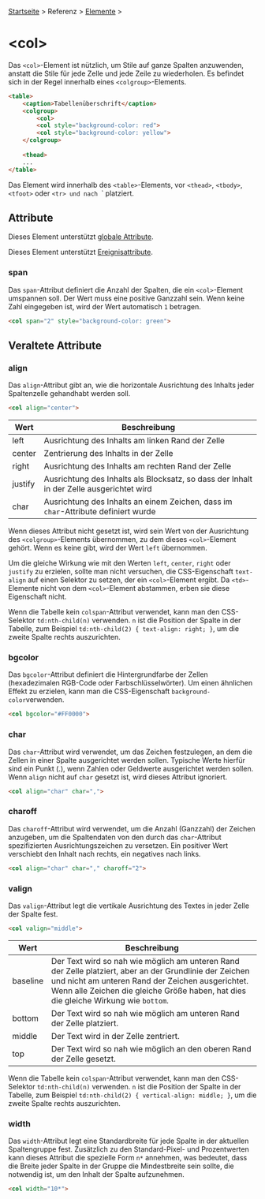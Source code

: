 [Startseite](../../../../) > Referenz > [Elemente](../Elemente_Alphabetisch.md) >

# \<col>

Das `<col>`-Element ist nützlich, um Stile auf ganze Spalten anzuwenden, anstatt die Stile für jede Zelle und jede Zeile zu wiederholen. Es befindet sich in der Regel innerhalb eines `<colgroup>`-Elements.

```html
<table>
    <caption>Tabellenüberschrift</caption>
    <colgroup>
        <col>
        <col style="background-color: red">
        <col style="background-color: yellow">
    </colgroup>
    
    <thead>
    ...
</table>
```

Das Element wird innerhalb des `<table>`-Elements, vor `<thead>`, `<tbody>`, `<tfoot>` oder `<tr> und nach `<caption>` platziert.

## Attribute

Dieses Element unterstützt [globale Attribute](../Elemente_Alphabetisch.md).

Dieses Element unterstützt [Ereignisattribute](../Ereignisattribute.md).

### span

Das `span`-Attribut definiert die Anzahl der Spalten, die ein `<col>`-Element umspannen soll. Der Wert muss eine positive Ganzzahl sein. Wenn keine Zahl eingegeben ist, wird der Wert automatisch `1` betragen.

```html
<col span="2" style="background-color: green">
```

## Veraltete Attribute

### align

Das `align`-Attribut gibt an, wie die horizontale Ausrichtung des Inhalts jeder Spaltenzelle gehandhabt werden soll.

```html
<col align="center">
```

| Wert | Beschreibung |
| ---- | ------------ |
| left | Ausrichtung des Inhalts am linken Rand der Zelle |
| center | Zentrierung des Inhalts in der Zelle |
| right | Ausrichtung des Inhalts am rechten Rand der Zelle |
| justify | Ausrichtung des Inhalts als Blocksatz, so dass der Inhalt in der Zelle ausgerichtet wird |
| char | Ausrichtung des Inhalts an einem Zeichen, dass im `char`-Attribute definiert wurde |

Wenn dieses Attribut nicht gesetzt ist, wird sein Wert von der Ausrichtung des `<colgroup>`-Elements übernommen, zu dem dieses `<col>`-Element gehört. Wenn es keine gibt, wird der Wert `left` übernommen.

Um die gleiche Wirkung wie mit den Werten `left`, `center`, `right` oder `justify` zu erzielen, sollte man nicht versuchen, die CSS-Eigenschaft `text-align` auf einen Selektor zu setzen, der ein `<col>`-Element ergibt. Da `<td>`-Elemente nicht von dem `<col>`-Element abstammen, erben sie diese Eigenschaft nicht.

Wenn die Tabelle kein `colspan`-Attribut verwendet, kann man den CSS-Selektor `td:nth-child(n)` verwenden. `n` ist die Position der Spalte in der Tabelle, zum Beispiel `td:nth-child(2) { text-align: right; }`, um die zweite Spalte rechts auszurichten.

### bgcolor

Das `bgcolor`-Attribut definiert die Hintergrundfarbe der Zellen (hexadezimalen RGB-Code oder Farbschlüsselwörter). Um einen ähnlichen Effekt zu erzielen, kann man die CSS-Eigenschaft `background-color`verwenden.

```html
<col bgcolor="#FF0000">
```

### char

Das `char`-Attribut wird verwendet, um das Zeichen festzulegen, an dem die Zellen in einer Spalte ausgerichtet werden sollen. Typische Werte hierfür sind ein Punkt (.), wenn Zahlen oder Geldwerte ausgerichtet werden sollen. Wenn `align` nicht auf `char` gesetzt ist, wird dieses Attribut ignoriert.

```html
<col align="char" char=",">
```

### charoff

Das `charoff`-Attribut wird verwendet, um die Anzahl (Ganzzahl) der Zeichen anzugeben, um die Spaltendaten von den durch das `char`-Attribut spezifizierten Ausrichtungszeichen zu versetzen. Ein positiver Wert verschiebt den Inhalt nach rechts, ein negatives nach links.

```html
<col align="char" char="," charoff="2">
```

### valign

Das `valign`-Attribut legt die vertikale Ausrichtung des Textes in jeder Zelle der Spalte fest.

```html
<col valign="middle">
```

| Wert | Beschreibung |
| ---- | ------------ |
| baseline | Der Text wird so nah wie möglich am unteren Rand der Zelle platziert, aber an der Grundlinie der Zeichen und nicht am unteren Rand der Zeichen ausgerichtet. Wenn alle Zeichen die gleiche Größe haben, hat dies die gleiche Wirkung wie `bottom`. |
| bottom | Der Text wird so nah wie möglich am unteren Rand der Zelle platziert. |
| middle | Der Text wird in der Zelle zentriert. |
| top | Der Text wird so nah wie möglich an den oberen Rand der Zelle gesetzt. |

Wenn die Tabelle kein `colspan`-Attribut verwendet, kann man den CSS-Selektor `td:nth-child(n)` verwenden. `n` ist die Position der Spalte in der Tabelle, zum Beispiel `td:nth-child(2) { vertical-align: middle; }`, um die zweite Spalte rechts auszurichten.

### width

Das `width`-Attribut legt eine Standardbreite für jede Spalte in der aktuellen Spaltengruppe fest. Zusätzlich zu den Standard-Pixel- und Prozentwerten kann dieses Attribut die spezielle Form `n*` annehmen, was bedeutet, dass die Breite jeder Spalte in der Gruppe die Mindestbreite sein sollte, die notwendig ist, um den Inhalt der Spalte aufzunehmen.

```html
<col width="10*">
```

